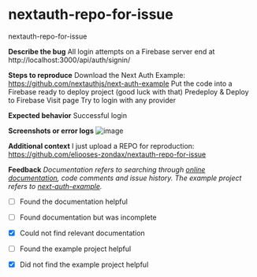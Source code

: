 # nextauth-repo-for-issue
nextauth-repo-for-issue

**Describe the bug**
All login attempts on a Firebase server end at http://localhost:3000/api/auth/signin/<provider>

**Steps to reproduce**
Download the Next Auth Example: https://github.com/nextauthjs/next-auth-example
Put the code into a Firebase ready to deploy project (good luck with that)
Predeploy & Deploy to Firebase
Visit page
Try to login with any provider

**Expected behavior**
Successful login

**Screenshots or error logs**
![image](https://user-images.githubusercontent.com/74009760/104827502-0e3c1500-583d-11eb-8c9c-72d914c4cd92.png)

**Additional context**
I just upload a REPO for reproduction: https://github.com/eliooses-zondax/nextauth-repo-for-issue

**Feedback**
*Documentation refers to searching through [online documentation](https://next-auth.js.org), code comments and issue history. The example project refers to [next-auth-example](https://github.com/iaincollins/next-auth-example).*

* [ ] Found the documentation helpful
* [ ] Found documentation but was incomplete
* [X] Could not find relevant documentation
* [ ] Found the example project helpful
* [X] Did not find the example project helpful

